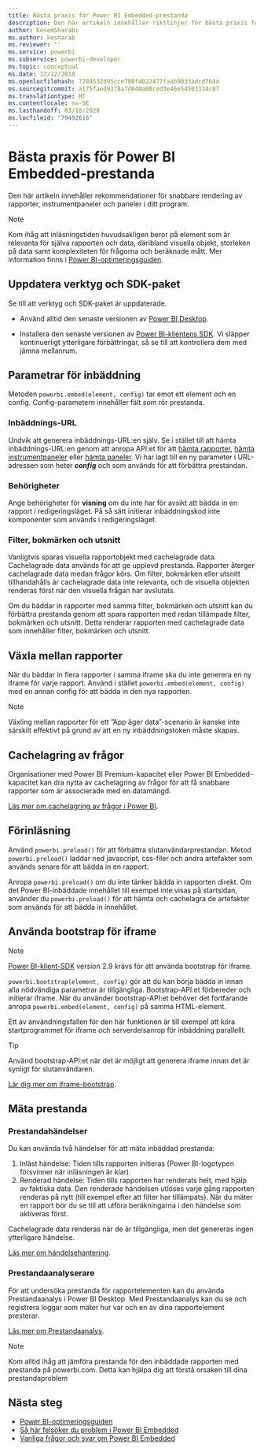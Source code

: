 ```yaml
---
title: Bästa praxis för Power BI Embedded-prestanda
description: Den här artikeln innehåller riktlinjer för bästa praxis för inbäddad analys
author: KesemSharabi
ms.author: kesharab
ms.reviewer: ''
ms.service: powerbi
ms.subservice: powerbi-developer
ms.topic: conceptual
ms.date: 12/12/2018
ms.openlocfilehash: 7284532d95cce780f4022477faab9033adcd764a
ms.sourcegitcommit: a175faed9378a7d040a08ced3e46e54503334c07
ms.translationtype: HT
ms.contentlocale: sv-SE
ms.lasthandoff: 03/18/2020
ms.locfileid: "79492616"
---
```

# <a name="power-bi-embedded-performance-best-practices"></a>Bästa praxis för Power BI Embedded-prestanda

Den här artikeln innehåller rekommendationer för snabbare rendering av rapporter, instrumentpaneler och paneler i ditt program.

> [!Note]
> Kom ihåg att inläsningstiden huvudsakligen beror på element som är relevanta för själva rapporten och data, däribland visuella objekt, storleken på data samt komplexiteten för frågorna och beräknade mått. Mer information finns i [Power BI-optimeringsguiden](../../guidance/power-bi-optimization.md).

## <a name="update-tools-and-sdk-packages"></a>Uppdatera verktyg och SDK-paket

Se till att verktyg och SDK-paket är uppdaterade.

* Använd alltid den senaste versionen av [Power BI Desktop](https://powerbi.microsoft.com/desktop/).

* Installera den senaste versionen av [Power BI-klientens SDK](https://github.com/Microsoft/PowerBI-JavaScript). Vi släpper kontinuerligt ytterligare förbättringar, så se till att kontrollera dem med jämna mellanrum.

## <a name="embed-parameters"></a>Parametrar för inbäddning

Metoden `powerbi.embed(element, config)` tar emot ett element och en config. Config-parametern innehåller fält som rör prestanda.

### <a name="embed-url"></a>Inbäddnings-URL

Undvik att generera inbäddnings-URL:en själv. Se i stället till att hämta inbäddnings-URL:en genom att anropa API:et för att [hämta rapporter](/rest/api/power-bi/reports/getreportsingroup), [hämta instrumentpaneler](/rest/api/power-bi/dashboards/getdashboardsingroup) eller [hämta paneler](/rest/api/power-bi/dashboards/gettilesingroup). Vi har lagt till en ny parameter i URL-adressen som heter **_config_** och som används för att förbättra prestandan.

### <a name="permissions"></a>Behörigheter

Ange behörigheter för **visning** om du inte har för avsikt att bädda in en rapport i redigeringsläget. På så sätt initierar inbäddningskod inte komponenter som används i redigeringsläget.

### <a name="filters-bookmarks-and-slicers"></a>Filter, bokmärken och utsnitt

Vanligtvis sparas visuella rapportobjekt med cachelagrade data. Cachelagrade data används för att ge upplevd prestanda. Rapporter återger cachelagrade data medan frågor körs. Om filter, bokmärken eller utsnitt tillhandahålls är cachelagrade data inte relevanta, och de visuella objekten renderas först när den visuella frågan har avslutats.

Om du bäddar in rapporter med samma filter, bokmärken och utsnitt kan du förbättra prestanda genom att spara rapporten med redan tillämpade filter, bokmärken och utsnitt. Detta renderar rapporten med cachelagrade data som innehåller filter, bokmärken och utsnitt.

## <a name="switching-between-reports"></a>Växla mellan rapporter

När du bäddar in flera rapporter i samma iframe ska du inte generera en ny iframe för varje rapport. Använd i stället `powerbi.embed(element, config)` med en annan config för att bädda in den nya rapporten.

> [!NOTE]
> Växling mellan rapporter för ett ”App äger data”-scenario är kanske inte särskilt effektivt på grund av att en ny inbäddningstoken måste skapas.

## <a name="query-caching"></a>Cachelagring av frågor

Organisationer med Power BI Premium-kapacitet eller Power BI Embedded-kapacitet kan dra nytta av cachelagring av frågor för att få snabbare rapporter som är associerade med en datamängd.

[Läs mer om cachelagring av frågor i Power BI](../../power-bi-query-caching.md).

## <a name="preload"></a>Förinläsning

Använd `powerbi.preload()` för att förbättra slutanvändarprestandan. Metod `powerbi.preload()` laddar ned javascript, css-filer och andra artefakter som används senare för att bädda in en rapport.

Anropa `powerbi.preload()` om du inte tänker bädda in rapporten direkt. Om det Power BI-inbäddade innehållet till exempel inte visas på startsidan, använder du `powerbi.preload()` för att hämta och cachelagra de artefakter som används för att bädda in innehållet.

## <a name="bootstrapping-the-iframe"></a>Använda bootstrap för iframe

> [!NOTE]
> [Power BI-klient-SDK](https://github.com/Microsoft/PowerBI-JavaScript) version 2.9 krävs för att använda bootstrap för iframe.

`powerbi.bootstrap(element, config)` gör att du kan börja bädda in innan alla nödvändiga parametrar är tillgängliga. Bootstrap-API:et förbereder och initierar iframe.
När du använder bootstrap-API:et behöver det fortfarande anropa `powerbi.embed(element, config)` på samma HTML-element.

Ett av användningsfallen för den här funktionen är till exempel att köra startprogrammet för iframe och serverdelsanrop för inbäddning parallellt.
> [!TIP]
> Använd bootstrap-API:et när det är möjligt att generera iframe innan det är synligt för slutanvändaren.

[Lär dig mer om iframe-bootstrap](https://github.com/Microsoft/PowerBI-JavaScript/wiki/Bootstrap-For-Better-Performance).

## <a name="measure-performance"></a>Mäta prestanda

### <a name="performance-events"></a>Prestandahändelser

Du kan använda två händelser för att mäta inbäddad prestanda:

1. Inläst händelse: Tiden tills rapporten initieras (Power BI-logotypen försvinner när inläsningen är klar).
2. Renderad händelse: Tiden tills rapporten har renderats helt, med hjälp av faktiska data. Den renderade händelsen utlöses varje gång rapporten renderas på nytt (till exempel efter att filter har tillämpats). När du mäter en rapport bör du se till att utföra beräkningarna i den händelse som aktiveras först.

Cachelagrade data renderas när de är tillgängliga, men det genereras ingen ytterligare händelse.

[Läs mer om händelsehantering](https://github.com/Microsoft/PowerBI-JavaScript/wiki/Handling-Events).

### <a name="performance-analyzer"></a>Prestandaanalyserare

För att undersöka prestanda för rapportelementen kan du använda Prestandaanalys i Power BI Desktop.
Med Prestandaanalys kan du se och registrera loggar som mäter hur var och en av dina rapportelement presterar.

[Läs mer om Prestandaanalys](../../desktop-performance-analyzer.md).

> [!NOTE]
> Kom alltid ihåg att jämföra prestanda för den inbäddade rapporten med prestanda på powerbi.com. Detta kan hjälpa dig att förstå orsaken till dina prestandaproblem

## <a name="next-steps"></a>Nästa steg

* [Power BI-optimeringsguiden](../../guidance/power-bi-optimization.md)
* [Så här felsöker du problem i Power BI Embedded](embedded-troubleshoot.md)
* [Vanliga frågor och svar om Power BI Embedded](embedded-faq.md)
